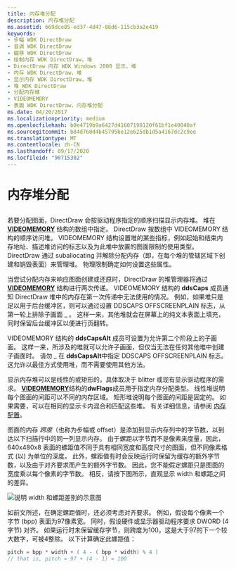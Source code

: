 ```yaml
---
title: 内存堆分配
description: 内存堆分配
ms.assetid: 669dce85-ed37-4d47-88d6-115cb3a2e419
keywords:
- 步幅 WDK DirectDraw
- 音调 WDK DirectDraw
- 偏移 WDK DirectDraw
- 绘制内存 WDK DirectDraw，堆
- DirectDraw 内存 WDK Windows 2000 显示，堆
- 内存 WDK DirectDraw，堆
- 显示内存 WDK DirectDraw，堆
- 堆 WDK DirectDraw
- 分配内存堆
- VIDEOMEMORY
- 表面 WDK DirectDraw，内存堆分配
ms.date: 04/20/2017
ms.localizationpriority: medium
ms.openlocfilehash: b0e4719b9a6427d41607198120f61bf1e40040af
ms.sourcegitcommit: b84d760d4b45795be12e625db1d5a4167dc2c9ee
ms.translationtype: MT
ms.contentlocale: zh-CN
ms.lasthandoff: 09/17/2020
ms.locfileid: "90715302"
---
```

# <a name="memory-heap-allocation"></a>内存堆分配


## <span id="ddk_memory_heap_allocation_gg"></span><span id="DDK_MEMORY_HEAP_ALLOCATION_GG"></span>


若要分配图面，DirectDraw 会按驱动程序指定的顺序扫描显示内存堆。 堆在 [**VIDEOMEMORY**](/windows/win32/api/ddrawint/ns-ddrawint-_videomemory) 结构的数组中指定。 DirectDraw 按数组中 VIDEOMEMORY 结构的顺序访问堆。 VIDEOMEMORY 结构设置堆的某些指标，例如起始和结束内存地址、描述堆访问的标志以及为此堆中放置的图面限制的使用类型。 DirectDraw 通过 suballocating 并解除分配内存（即，在每个堆的管辖区域下创建和销毁表面）来管理堆。 物理限制确定如何设置这些属性。

当尝试分配内存来响应图面创建或还原时，DirectDraw 的堆管理器将通过 [**VIDEOMEMORY**](/windows/win32/api/ddrawint/ns-ddrawint-_videomemory) 结构进行两次传递。 VIDEOMEMORY 结构的 **ddsCaps** 成员通知 DirectDraw 堆中的内存在第一次传递中无法使用的情况。 例如，如果堆只是足以用于后台缓冲区，则可以通过设置 DDSCAPS OFFSCREENPLAIN 标志，从第一轮上排除子画面 \_ 。 这样一来，其他堆就会在屏幕上的纯文本表面上填充，同时保留后台缓冲区以便进行页翻转。

VIDEOMEMORY 结构的 **ddsCapsAlt** 成员可设置为允许第二个阶段上的子画面。 这样一来，所涉及的堆就可以允许子画面，但仅当无法在任何其他堆中创建子画面时。 请勿 \_ 在 **ddsCapsAlt**中指定 DDSCAPS OFFSCREENPLAIN 标志。 这允许以最佳方式使用堆，而不需要使用其他方法。

显示内存堆可以是线性的或矩形的，具体取决于 blitter 或现有显示驱动程序的需求。 [**VIDEOMEMORY**](/windows/win32/api/ddrawint/ns-ddrawint-_videomemory)结构的**dwFlags**成员用于指定内存分配类型。 线性堆说明每个图面的间距可以不同的内存区域。 矩形堆说明每个图面的间距是固定的。 如果需要，可以在相同的显示卡内混合和匹配这些堆。 有关详细信息，请参阅 [内存配置](memory-configurations.md)。

图面的内存 *跨度*（也称为步幅或 offset）是添加到显示内存列中的字节数，以到达以下扫描行中的同一列显示内存。 由于螺距以字节而不是像素来度量，因此，640x480x8 表面的螺距值不同于具有相同宽度和高度尺寸的图面，但不同像素格式 (以) 为单位的深度。 此外，螺距值有时会反映运行时保留为缓存的额外字节数，以及由于对齐要求而产生的额外字节数。 因此，您不能假定螺距只是图面的宽度乘以每个像素的字节数。 相反，请按下图所示，直观显示 width 和螺距之间的差异。

![说明 width 和螺距差别的示意图](images/ddfig3.png)

如前文所述，在确定螺距值时，还必须考虑对齐要求。 例如，假设每个像素一个字节 (bpp) 表面为97像素宽。 同时，假设硬件或显示器驱动程序要求 DWORD (4 字节) 对齐。 如果运行时未保留缓存字节，则跨度为100，这是大于97的下一个较大数字，可被4整除。 以下计算确定此螺距值：

```cpp
pitch = bpp * width + ( 4 - ( bpp * width) % 4 )
// that is, pitch = 97 + (4 - 1) = 100
```

 

